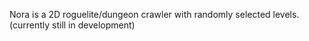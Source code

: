 Nora is a 2D roguelite/dungeon crawler 
with randomly selected levels.
(currently still in development)
